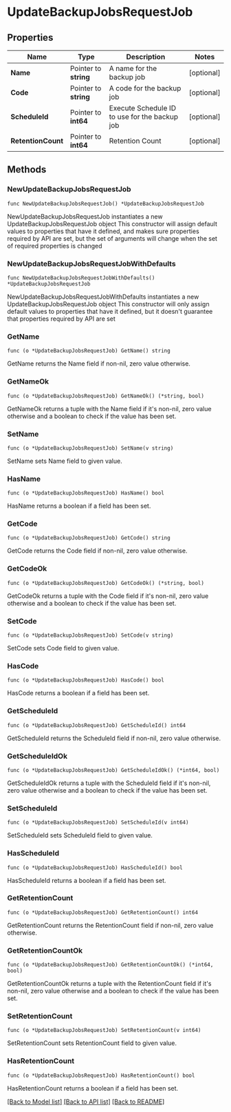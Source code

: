 # UpdateBackupJobsRequestJob

## Properties

Name | Type | Description | Notes
------------ | ------------- | ------------- | -------------
**Name** | Pointer to **string** | A name for the backup job | [optional] 
**Code** | Pointer to **string** | A code for the backup job | [optional] 
**ScheduleId** | Pointer to **int64** | Execute Schedule ID to use for the backup job | [optional] 
**RetentionCount** | Pointer to **int64** | Retention Count | [optional] 

## Methods

### NewUpdateBackupJobsRequestJob

`func NewUpdateBackupJobsRequestJob() *UpdateBackupJobsRequestJob`

NewUpdateBackupJobsRequestJob instantiates a new UpdateBackupJobsRequestJob object
This constructor will assign default values to properties that have it defined,
and makes sure properties required by API are set, but the set of arguments
will change when the set of required properties is changed

### NewUpdateBackupJobsRequestJobWithDefaults

`func NewUpdateBackupJobsRequestJobWithDefaults() *UpdateBackupJobsRequestJob`

NewUpdateBackupJobsRequestJobWithDefaults instantiates a new UpdateBackupJobsRequestJob object
This constructor will only assign default values to properties that have it defined,
but it doesn't guarantee that properties required by API are set

### GetName

`func (o *UpdateBackupJobsRequestJob) GetName() string`

GetName returns the Name field if non-nil, zero value otherwise.

### GetNameOk

`func (o *UpdateBackupJobsRequestJob) GetNameOk() (*string, bool)`

GetNameOk returns a tuple with the Name field if it's non-nil, zero value otherwise
and a boolean to check if the value has been set.

### SetName

`func (o *UpdateBackupJobsRequestJob) SetName(v string)`

SetName sets Name field to given value.

### HasName

`func (o *UpdateBackupJobsRequestJob) HasName() bool`

HasName returns a boolean if a field has been set.

### GetCode

`func (o *UpdateBackupJobsRequestJob) GetCode() string`

GetCode returns the Code field if non-nil, zero value otherwise.

### GetCodeOk

`func (o *UpdateBackupJobsRequestJob) GetCodeOk() (*string, bool)`

GetCodeOk returns a tuple with the Code field if it's non-nil, zero value otherwise
and a boolean to check if the value has been set.

### SetCode

`func (o *UpdateBackupJobsRequestJob) SetCode(v string)`

SetCode sets Code field to given value.

### HasCode

`func (o *UpdateBackupJobsRequestJob) HasCode() bool`

HasCode returns a boolean if a field has been set.

### GetScheduleId

`func (o *UpdateBackupJobsRequestJob) GetScheduleId() int64`

GetScheduleId returns the ScheduleId field if non-nil, zero value otherwise.

### GetScheduleIdOk

`func (o *UpdateBackupJobsRequestJob) GetScheduleIdOk() (*int64, bool)`

GetScheduleIdOk returns a tuple with the ScheduleId field if it's non-nil, zero value otherwise
and a boolean to check if the value has been set.

### SetScheduleId

`func (o *UpdateBackupJobsRequestJob) SetScheduleId(v int64)`

SetScheduleId sets ScheduleId field to given value.

### HasScheduleId

`func (o *UpdateBackupJobsRequestJob) HasScheduleId() bool`

HasScheduleId returns a boolean if a field has been set.

### GetRetentionCount

`func (o *UpdateBackupJobsRequestJob) GetRetentionCount() int64`

GetRetentionCount returns the RetentionCount field if non-nil, zero value otherwise.

### GetRetentionCountOk

`func (o *UpdateBackupJobsRequestJob) GetRetentionCountOk() (*int64, bool)`

GetRetentionCountOk returns a tuple with the RetentionCount field if it's non-nil, zero value otherwise
and a boolean to check if the value has been set.

### SetRetentionCount

`func (o *UpdateBackupJobsRequestJob) SetRetentionCount(v int64)`

SetRetentionCount sets RetentionCount field to given value.

### HasRetentionCount

`func (o *UpdateBackupJobsRequestJob) HasRetentionCount() bool`

HasRetentionCount returns a boolean if a field has been set.


[[Back to Model list]](../README.md#documentation-for-models) [[Back to API list]](../README.md#documentation-for-api-endpoints) [[Back to README]](../README.md)


